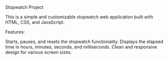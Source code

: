 Stopwatch Project

This is a simple and customizable stopwatch web application built with HTML, CSS, and JavaScript.

Features:

Starts, pauses, and resets the stopwatch functionality.
Displays the elapsed time in hours, minutes, seconds, and milliseconds.
Clean and responsive design for various screen sizes.
